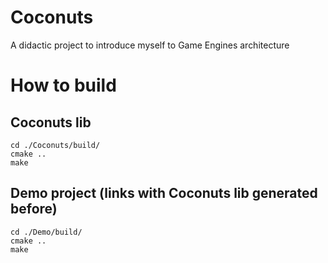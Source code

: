 # Coconuts
A didactic project to introduce myself to Game Engines architecture

# How to build
## Coconuts lib
```
cd ./Coconuts/build/
cmake ..
make
```
## Demo project (links with Coconuts lib generated before)
```
cd ./Demo/build/
cmake ..
make
```
